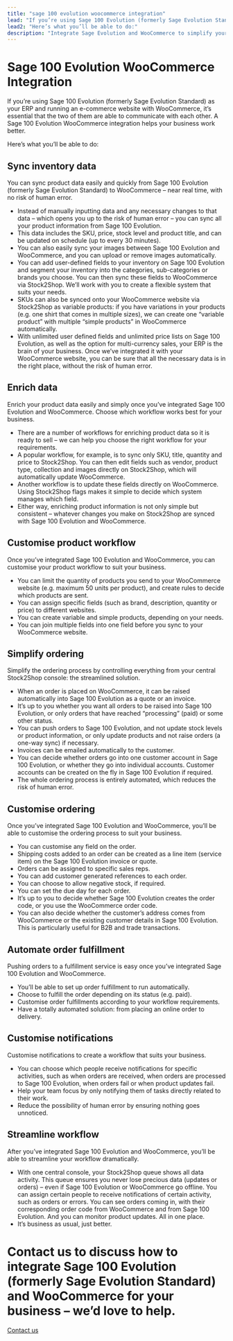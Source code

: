 ```yaml
---
title: "sage 100 evolution woocommerce integration"
lead: "If you’re using Sage 100 Evolution (formerly Sage Evolution Standard) as your ERP and running an e-commerce website with WooCommerce, it’s essential that the two of them are able to communicate with each other. A Sage 100 Evolution WooCommerce integration helps your business work better."
lead2: "Here’s what you’ll be able to do:"
description: "Integrate Sage Evolution and WooCommerce to simplify your workflow, streamline your business and save you time. We'll work with you to create the ideal Sage Evolution WooCommerce integration for your business."
---
```


Sage 100 Evolution WooCommerce Integration
==========================================

If you’re using Sage 100 Evolution (formerly Sage Evolution Standard) as your ERP and running an e-commerce website with WooCommerce, it’s essential that the two of them are able to communicate with each other. A Sage 100 Evolution WooCommerce integration helps your business work better.  
  
Here’s what you’ll be able to do:

Sync inventory data
-------------------

You can sync product data easily and quickly from Sage 100 Evolution (formerly Sage Evolution Standard) to WooCommerce – near real time, with no risk of human error.

*   Instead of manually inputting data and any necessary changes to that data – which opens you up to the risk of human error – you can sync all your product information from Sage 100 Evolution.
*   This data includes the SKU, price, stock level and product title, and can be updated on schedule (up to every 30 minutes).
*   You can also easily sync your images between Sage 100 Evolution and WooCommerce, and you can upload or remove images automatically.
*   You can add user-defined fields to your inventory on Sage 100 Evolution and segment your inventory into the categories, sub-categories or brands you choose. You can then sync these fields to WooCommerce via Stock2Shop. We’ll work with you to create a flexible system that suits your needs.
*   SKUs can also be synced onto your WooCommerce website via Stock2Shop as variable products: if you have variations in your products (e.g. one shirt that comes in multiple sizes), we can create one “variable product” with multiple “simple products” in WooCommerce automatically.
*   With unlimited user defined fields and unlimited price lists on Sage 100 Evolution, as well as the option for multi-currency sales, your ERP is the brain of your business. Once we’ve integrated it with your WooCommerce website, you can be sure that all the necessary data is in the right place, without the risk of human error.

Enrich data
-----------

Enrich your product data easily and simply once you’ve integrated Sage 100 Evolution and WooCommerce. Choose which workflow works best for your business.

*   There are a number of workflows for enriching product data so it is ready to sell – we can help you choose the right workflow for your requirements.
*   A popular workflow, for example, is to sync only SKU, title, quantity and price to Stock2Shop. You can then edit fields such as vendor, product type, collection and images directly on Stock2Shop, which will automatically update WooCommerce.
*   Another workflow is to update these fields directly on WooCommerce. Using Stock2Shop flags makes it simple to decide which system manages which field.
*   Either way, enriching product information is not only simple but consistent – whatever changes you make on Stock2Shop are synced with Sage 100 Evolution and WooCommerce.

Customise product workflow
--------------------------

Once you’ve integrated Sage 100 Evolution and WooCommerce, you can customise your product workflow to suit your business.

*   You can limit the quantity of products you send to your WooCommerce website (e.g. maximum 50 units per product), and create rules to decide which products are sent.
*   You can assign specific fields (such as brand, description, quantity or price) to different websites.
*   You can create variable and simple products, depending on your needs.
*   You can join multiple fields into one field before you sync to your WooCommerce website.

Simplify ordering
-----------------

Simplify the ordering process by controlling everything from your central Stock2Shop console: the streamlined solution.

*   When an order is placed on WooCommerce, it can be raised automatically into Sage 100 Evolution as a quote or an invoice.
*   It’s up to you whether you want all orders to be raised into Sage 100 Evolution, or only orders that have reached “processing” (paid) or some other status.
*   You can push orders to Sage 100 Evolution, and not update stock levels or product information, or only update products and not raise orders (a one-way sync) if necessary.
*   Invoices can be emailed automatically to the customer.
*   You can decide whether orders go into one customer account in Sage 100 Evolution, or whether they go into individual accounts. Customer accounts can be created on the fly in Sage 100 Evolution if required.
*   The whole ordering process is entirely automated, which reduces the risk of human error.

Customise ordering
------------------

Once you’ve integrated Sage 100 Evolution and WooCommerce, you’ll be able to customise the ordering process to suit your business.

*   You can customise any field on the order.
*   Shipping costs added to an order can be created as a line item (service item) on the Sage 100 Evolution invoice or quote.
*   Orders can be assigned to specific sales reps.
*   You can add customer generated references to each order.
*   You can choose to allow negative stock, if required.
*   You can set the due day for each order.
*   It’s up to you to decide whether Sage 100 Evolution creates the order code, or you use the WooCommerce order code.
*   You can also decide whether the customer’s address comes from WooCommerce or the existing customer details in Sage 100 Evolution. This is particularly useful for B2B and trade transactions.

Automate order fulfillment
--------------------------

Pushing orders to a fulfillment service is easy once you’ve integrated Sage 100 Evolution and WooCommerce.

*   You’ll be able to set up order fulfillment to run automatically.
*   Choose to fulfill the order depending on its status (e.g. paid).
*   Customise order fulfillments according to your workflow requirements.
*   Have a totally automated solution: from placing an online order to delivery.

Customise notifications
-----------------------

Customise notifications to create a workflow that suits your business.

*   You can choose which people receive notifications for specific activities, such as when orders are received, when orders are processed to Sage 100 Evolution, when orders fail or when product updates fail.
*   Help your team focus by only notifying them of tasks directly related to their work.
*   Reduce the possibility of human error by ensuring nothing goes unnoticed.

Streamline workflow
-------------------

After you’ve integrated Sage 100 Evolution and WooCommerce, you’ll be able to streamline your workflow dramatically.

*   With one central console, your Stock2Shop queue shows all data activity. This queue ensures you never lose precious data (updates or orders) – even if Sage 100 Evolution or WooCommerce go offline. You can assign certain people to receive notifications of certain activity, such as orders or errors. You can see orders coming in, with their corresponding order code from WooCommerce and from Sage 100 Evolution. And you can monitor product updates. All in one place.
*   It’s business as usual, just better.

Contact us to discuss how to integrate Sage 100 Evolution (formerly Sage Evolution Standard) and WooCommerce for your business – we’d love to help.
===================================================================================================================================================

[Contact us](/contact-us "Contact Stock2Shop")